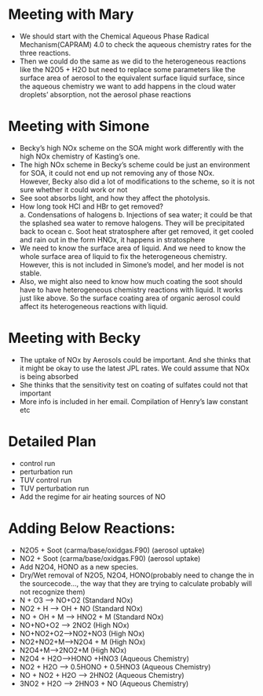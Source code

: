 # Meeting with Mary  
- We should start with the Chemical Aqueous Phase Radical Mechanism(CAPRAM) 4.0 to check the aqueous chemistry rates for the three reactions. 
- Then we could do the same as we did to the heterogeneous reactions like the N2O5 + H2O 
but need to replace some parameters like the surface area of aerosol to the equivalent surface liquid surface, 
since the aqueous chemistry we want to add happens in the cloud water droplets’ absorption, not the aerosol phase reactions  

# Meeting with Simone
- Becky’s high NOx scheme on the SOA might work differently with the high NOx chemistry of Kasting’s one. 
- The high NOx scheme in Becky’s scheme could be just an environment for SOA, it could not end up not removing any of those NOx.  
However, Becky also did a lot of modifications to the scheme, so it is not sure whether it could work or not
- See soot absorbs light, and how they affect the photolysis. 
- How long took HCl and HBr to get removed?  
  a.	Condensations of halogens
  b.	Injections of sea water; it could be that the splashed sea water to remove halogens. They will be precipitated back to ocean
  c.	Soot heat stratosphere after get removed, it get cooled and rain out in the form HNOx, it happens in stratosphere  
- We need to know the surface area of liquid. And we need to know the whole surface area of liquid to fix the heterogeneous chemistry. 
However, this is not included in Simone’s model, and her model is not stable.
- Also, we might also need to know how much coating the soot should have to have heterogeneous chemistry reactions with liquid. It works just like above. 
So the surface coating area of organic aerosol could affect its heterogeneous reactions with liquid.  

# Meeting with Becky
- The uptake of NOx by Aerosols could be important. And she thinks that it might be okay to use the latest JPL rates.  We could assume that NOx is being absorbed
- She thinks that the sensitivity test on coating of sulfates could not that important
- More info is included in her email. Compilation of Henry’s law constant etc

# Detailed Plan
- control run
- perturbation run
- TUV control run
- TUV perturbation run 
- Add the regime for air heating sources of NO

# Adding Below Reactions:
-	N2O5 + Soot (carma/base/oxidgas.F90)		        (aerosol uptake)
-	NO2 + Soot (carma/base/oxidgas.F90) 		        (aerosol uptake)
-	Add N2O4, HONO as a new species.
-	Dry/Wet removal of N2O5, N2O4, HONO(probably need to change the in the sourcecode..., the way that they are trying to calculate probably will not recognize them)  
-	N + O3 --> NO+O2					           (Standard NOx)
-	NO2 + H --> OH + NO				           (Standard NOx)
-	NO + OH + M --> HNO2 + M			          (Standard NOx)
-	NO+NO+O2 --> 2NO2				          (High NOx)
-	NO+NO2+O2-->NO2+NO3 				          (High NOx)
-	NO2+NO2+M-->N2O4 + M                                                (High NOx)
-	N2O4+M-->2NO2+M                      			          (High NOx)
-	N2O4 + H2O-->HONO +HNO3 			           (Aqueous Chemistry)
-	NO2 + H2O --> 0.5HONO + 0.5HNO3		          (Aqueous Chemistry)
-	NO + NO2 + H2O --> 2HNO2                                             (Aqueous Chemistry)
-	3NO2 + H2O --> 2HNO3 + NO			           (Aqueous Chemistry)


